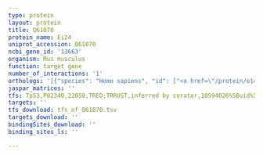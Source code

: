 ```yaml
---
type: protein
layout: protein
title: Q61070
protein_name: Ei24
uniprot_accession: Q61070
ncbi_gene_id: '13663'
organism: Mus musculus
function: target gene
number_of_interactions: '1'
orthologs: '[{"species": "Homo sapiens", "id": ["<a href=\"/protein/o14681\">O14681</a>"]}, {"species": "Rattus norvegicus", "id": ["<a href=\"/protein/q4km77\">Q4KM77</a>"]}, {"species": "Danio rerio", "id": ["Q568A1"]}]'
jaspar_matrices: ''
tfs: Tp53,P02340,22059,TRED;TRRUST,inferred by curator,10594026%5Buid%5D+OR+17202159%5Buid%5D+OR+29087512%5Buid%5D,Yes
targets: ''
tfs_download: tfs_of_Q61070.tsv
targets_download: ''
bindingSites_download: ''
binding_sites_ls: ''

---
```

